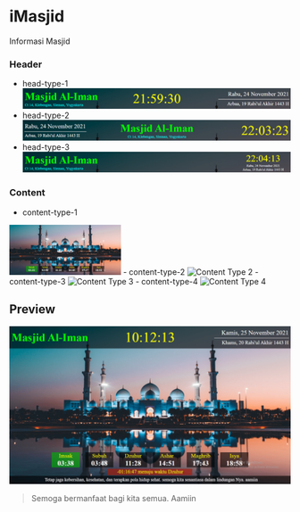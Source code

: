 # iMasjid
Informasi Masjid

### Header
- head-type-1
![Head Type 1](img/head-type-1.png)
- head-type-2
![Head Type 2](img/head-type-2.png)
- head-type-3
![Head Type 3](img/head-type-3.png)

### Content
- content-type-1
<img src="img/content-type-1.png" width="200">
- content-type-2
 <img alt="Content Type 2" src"img/content-type-2.png" width="200"/>
- content-type-3
 <img alt="Content Type 3" src"img/content-type-3.png" width="200"/>
- content-type-4
 <img alt="Content Type 4" src"img/content-type-4.png" width="200"/>

## Preview
![iMasjid](preview.png)

> Semoga bermanfaat bagi kita semua. Aamiin

